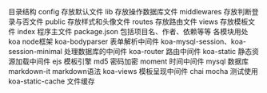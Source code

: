 目录结构
  config 存放默认文件
  lib 存放操作数据库文件
  middlewares 存放判断登录与否文件
  public 存放样式和头像文件
  routes 存放路由文件
  views 存放模板文件
  index 程序主文件
  package.json 包括项目名、作者、依赖等等
各模块用处
  koa node框架
  koa-bodyparser 表单解析中间件
  koa-mysql-session、koa-session-minimal 处理数据库的中间件
  koa-router 路由中间件
  koa-static 静态资源加载中间件
  ejs 模板引擎
  md5 密码加密
  moment 时间中间件
  mysql 数据库
  markdown-it markdown语法
  koa-views 模板呈现中间件
  chai mocha 测试使用
  koa-static-cache 文件缓存